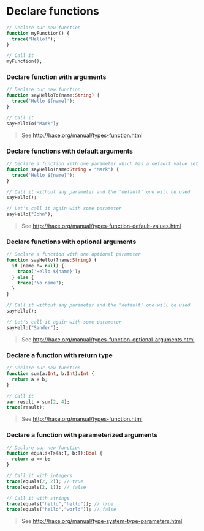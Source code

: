 [tags]: / "class"

# Declare functions

```haxe
// Declare our new function
function myFunction() {
  trace("Hello!");
}

// Call it
myFunction();
```

### Declare function with arguments

```haxe
// Declare our new function
function sayHelloTo(name:String) {
  trace('Hello ${name}');
}

// Call it
sayHelloTo("Mark");
```
> See <http://haxe.org/manual/types-function.html>

### Declare functions with default arguments

```haxe
// Declare a function with one parameter which has a default value set
function sayHello(name:String = "Mark") {
  trace('Hello ${name}');
}

// Call it without any parameter and the 'default' one will be used
sayHello();

// Let's call it again with some parameter
sayHello("John");
```
> See <http://haxe.org/manual/types-function-default-values.html>

### Declare functions with optional arguments

```haxe
// Declare a function with one optional parameter
function sayHello(?name:String) {
  if (name != null) {
    trace('Hello ${name}');
  } else {
    trace('No name');
  }
}

// Call it without any parameter and the 'default' one will be used
sayHello();

// Let's call it again with some parameter
sayHello("Sander");
```
> See <http://haxe.org/manual/types-function-optional-arguments.html>

### Declare a function with return type

```haxe
// Declare our new function
function sum(a:Int, b:Int):Int {
  return a + b;
}

// Call it
var result = sum(2, 4);
trace(result);
```
> See <http://haxe.org/manual/types-function.html>

### Declare a function with parameterized arguments

```haxe
// Declare our new function
function equals<T>(a:T, b:T):Bool {
  return a == b;
}

// Call it with integers
trace(equals(2, 2)); // true
trace(equals(2, 1)); // false

// Call it with strings
trace(equals("hello","hello")); // true
trace(equals("hello","world")); // false
```
> See <http://haxe.org/manual/type-system-type-parameters.html>
